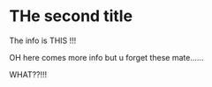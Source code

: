 # THe second title

The info is THIS !!!

OH here comes more info
but u forget these mate......


WHAT??!!!
